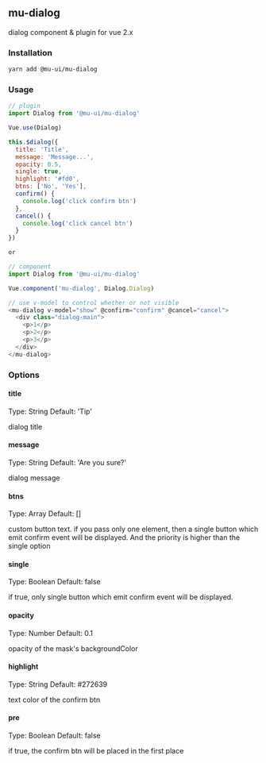 ## mu-dialog

dialog component & plugin for vue 2.x

### Installation

```bash
yarn add @mu-ui/mu-dialog
```

### Usage

```js
// plugin
import Dialog from '@mu-ui/mu-dialog'

Vue.use(Dialog)

this.$dialog({
  title: 'Title',
  message: 'Message...',
  opacity: 0.5,
  single: true,
  highlight: '#fd0',
  btns: ['No', 'Yes'],
  confirm() {
    console.log('click confirm btn')
  },
  cancel() {
    console.log('click cancel btn')
  }
})

or

// component
import Dialog from '@mu-ui/mu-dialog'

Vue.component('mu-dialog', Dialog.Dialog)

// use v-model to control whether or not visible
<mu-dialog v-model="show" @confirm="confirm" @cancel="cancel">
  <div class="dialog-main">
    <p>1</p>
    <p>2</p>
    <p>3</p>
  </div>
</mu-dialog>
```

### Options

#### title

Type: String
Default: 'Tip'

dialog title

#### message

Type: String
Default: 'Are you sure?'

dialog message

#### btns

Type: Array
Default: []

custom button text. if you pass only one element, then a single button which emit confirm event will be displayed. And the priority is higher than the single option

#### single

Type: Boolean
Default: false

if true, only single button which emit confirm event will be displayed.

#### opacity

Type: Number
Default: 0.1

opacity of the mask's backgroundColor

#### highlight

Type: String
Default: #272639

text color of the confirm btn

#### pre

Type: Boolean
Default: false

if true, the confirm btn will be placed in the first place
